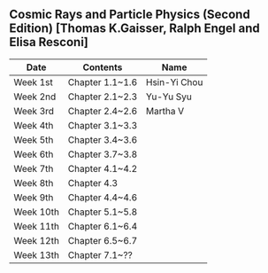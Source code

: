## Cosmic Rays and Particle Physics (Second Edition) [Thomas K.Gaisser, Ralph Engel and Elisa Resconi]
| Date | Contents | Name |
| ---- | ------- | ---- |
| Week 1st | Chapter 1.1~1.6 | Hsin-Yi Chou |
| Week 2nd | Chapter 2.1~2.3 | Yu-Yu Syu |
| Week 3rd | Chapter 2.4~2.6 | Martha V |
| Week 4th | Chapter 3.1~3.3 | |
| Week 5th | Chapter 3.4~3.6 | |
| Week 6th | Chapter 3.7~3.8 | |
| Week 7th | Chapter 4.1~4.2 | |
| Week 8th | Chapter 4.3 | | 
| Week 9th | Chapter 4.4~4.6 | |
| Week 10th | Chapter 5.1~5.8 | |
| Week 11th | Chapter 6.1~6.4 | |
| Week 12th | Chapter 6.5~6.7 | |
| Week 13th | Chapter 7.1~?? | |
